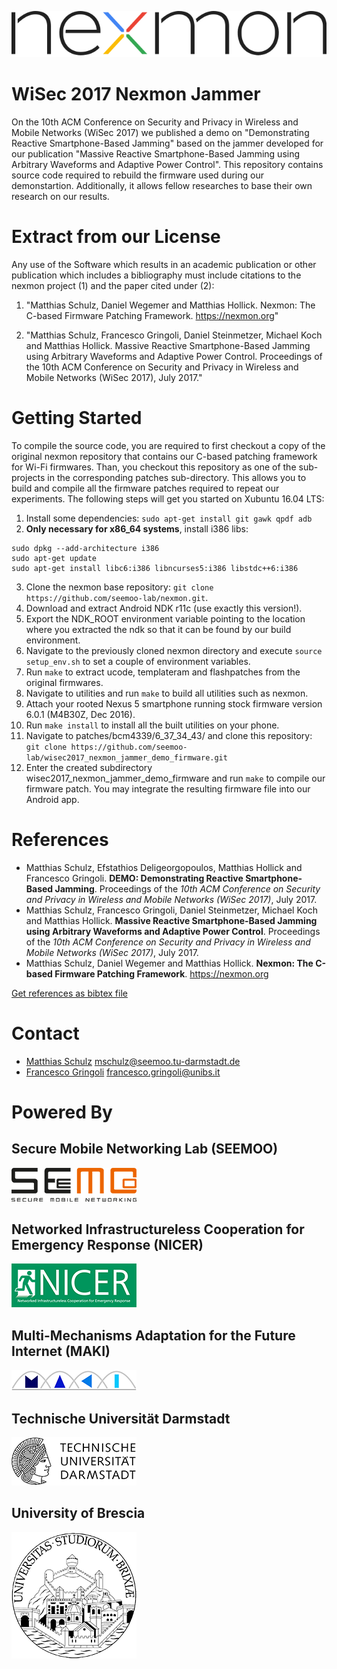 ![NexMon logo](https://github.com/seemoo-lab/nexmon/raw/master/gfx/nexmon.png)

# WiSec 2017 Nexmon Jammer

On the 10th ACM Conference on Security and Privacy in Wireless and Mobile Networks (WiSec 2017) 
we published a demo on "Demonstrating Reactive Smartphone-Based Jamming" based on the jammer 
developed for our publication "Massive Reactive Smartphone-Based Jamming using Arbitrary Waveforms
and Adaptive Power Control". This repository contains source code required to rebuild the firmware
used during our demonstartion. Additionally, it allows fellow researches to base their own
research on our results.

# Extract from our License

Any use of the Software which results in an academic publication or
other publication which includes a bibliography must include
citations to the nexmon project (1) and the paper cited under (2):

1. "Matthias Schulz, Daniel Wegemer and Matthias Hollick. Nexmon:
    The C-based Firmware Patching Framework. https://nexmon.org"

2. "Matthias Schulz, Francesco Gringoli, Daniel Steinmetzer, Michael
    Koch and Matthias Hollick. Massive Reactive Smartphone-Based
    Jamming using Arbitrary Waveforms and Adaptive Power Control.
    Proceedings of the 10th ACM Conference on Security and Privacy
    in Wireless and Mobile Networks (WiSec 2017), July 2017."

# Getting Started

To compile the source code, you are required to first checkout a copy of the original nexmon
repository that contains our C-based patching framework for Wi-Fi firmwares. Than, you checkout
this repository as one of the sub-projects in the corresponding patches sub-directory. This 
allows you to build and compile all the firmware patches required to repeat our experiments.
The following steps will get you started on Xubuntu 16.04 LTS:

1. Install some dependencies: `sudo apt-get install git gawk qpdf adb`
2. **Only necessary for x86_64 systems**, install i386 libs: 

  ```
  sudo dpkg --add-architecture i386
  sudo apt-get update
  sudo apt-get install libc6:i386 libncurses5:i386 libstdc++6:i386
  ```
3. Clone the nexmon base repository: `git clone https://github.com/seemoo-lab/nexmon.git`.
4. Download and extract Android NDK r11c (use exactly this version!).
5. Export the NDK_ROOT environment variable pointing to the location where you extracted the ndk so that it can be found by our build environment.
6. Navigate to the previously cloned nexmon directory and execute `source setup_env.sh` to set a couple of environment variables.
7. Run `make` to extract ucode, templateram and flashpatches from the original firmwares.
8. Navigate to utilities and run `make` to build all utilities such as nexmon.
9. Attach your rooted Nexus 5 smartphone running stock firmware version 6.0.1 (M4B30Z, Dec 2016).
10. Run `make install` to install all the built utilities on your phone.
11. Navigate to patches/bcm4339/6_37_34_43/ and clone this repository: `git clone https://github.com/seemoo-lab/wisec2017_nexmon_jammer_demo_firmware.git`
12. Enter the created subdirectory wisec2017_nexmon_jammer_demo_firmware and run `make` to compile our firmware patch. You may integrate the resulting firmware file into our Android app.

# References

* Matthias Schulz, Efstathios Deligeorgopoulos, Matthias Hollick and Francesco Gringoli. **DEMO: Demonstrating Reactive Smartphone-Based Jamming**. Proceedings of the *10th ACM Conference on Security and Privacy in Wireless and Mobile Networks (WiSec 2017)*, July 2017.
* Matthias Schulz, Francesco Gringoli, Daniel Steinmetzer, Michael Koch and Matthias Hollick. **Massive Reactive Smartphone-Based Jamming using Arbitrary Waveforms and Adaptive Power Control**. Proceedings of the *10th ACM Conference on Security and Privacy in Wireless and Mobile Networks (WiSec 2017)*, July 2017.
* Matthias Schulz, Daniel Wegemer and Matthias Hollick. **Nexmon: The C-based Firmware Patching Framework**. https://nexmon.org

[Get references as bibtex file](https://nexmon.org/bib)

# Contact

* [Matthias Schulz](https://seemoo.tu-darmstadt.de/mschulz) <mschulz@seemoo.tu-darmstadt.de>
* [Francesco Gringoli](http://netweb.ing.unibs.it/~gringoli/) <francesco.gringoli@unibs.it>

# Powered By

## Secure Mobile Networking Lab (SEEMOO)
<a href="https://www.seemoo.tu-darmstadt.de">![SEEMOO logo](https://github.com/seemoo-lab/nexmon/raw/master/gfx/seemoo.png)</a>
## Networked Infrastructureless Cooperation for Emergency Response (NICER)
<a href="https://www.nicer.tu-darmstadt.de">![NICER logo](https://github.com/seemoo-lab/nexmon/raw/master/gfx/nicer.png)</a>
## Multi-Mechanisms Adaptation for the Future Internet (MAKI)
<a href="http://www.maki.tu-darmstadt.de/">![MAKI logo](https://github.com/seemoo-lab/nexmon/raw/master/gfx/maki.png)</a>
## Technische Universität Darmstadt
<a href="https://www.tu-darmstadt.de/index.en.jsp">![TU Darmstadt logo](https://github.com/seemoo-lab/nexmon/raw/master/gfx/tudarmstadt.png)</a>
## University of Brescia
<a href="http://netweb.ing.unibs.it/">![University of Brescia logo](https://github.com/seemoo-lab/nexmon/raw/master/gfx/brescia.png)</a>

